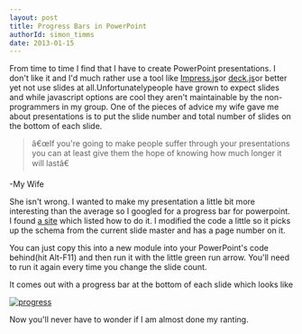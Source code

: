 ```yaml
---
layout: post
title: Progress Bars in PowerPoint
authorId: simon_timms
date: 2013-01-15
---
```


From time to time I find that I have to create PowerPoint presentations. I don't like it and I'd much rather use a tool like [Impress.js](http://bartaz.github.com/impress.js/)or [deck.js](http://imakewebthings.com/deck.js)or better yet not use slides at all.Unfortunatelypeople have grown to expect slides and while javascript options are cool they aren't maintainable by the non-programmers in my group. One of the pieces of advice my wife gave me about presentations is to put the slide number and total number of slides on the bottom of each slide.

> â€œIf you're going to make people suffer through your presentations you can at least give them the hope of knowing how much longer it will lastâ€

-My Wife

She isn't wrong. I wanted to make my presentation a little bit more interesting than the average so I googled for a progress bar for powerpoint. I found [a site](http://en.kioskea.net/faq/937-insert-a-progress-bar-to-powerpoint-presentation) which listed how to do it. I modified the code a little so it picks up the schema from the current slide master and has a page number on it.

<script src='https://gist.github.com/4544975.js'></script>

You can just copy this into a new module into your PowerPoint's code behind(hit Alt-F11) and then run it with the little green run arrow. You'll need to run it again every time you change the slide count.

It comes out with a progress bar at the bottom of each slide which looks like

[![progress](http://stimms.files.wordpress.com/2013/01/progress.png)](http://stimms.files.wordpress.com/2013/01/progress.png)

Now you'll never have to wonder if I am almost done my ranting.






